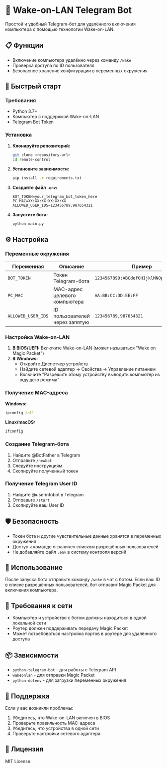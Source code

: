 # 🔌 Wake-on-LAN Telegram Bot

Простой и удобный Telegram-бот для удалённого включения компьютера с помощью технологии Wake-on-LAN.

## 📋 Функции

- Включение компьютера удалённо через команду `/wake`
- Проверка доступа по ID пользователя
- Безопасное хранение конфигурации в переменных окружения

## 🚀 Быстрый старт

### Требования

- Python 3.7+
- Компьютер с поддержкой Wake-on-LAN
- Telegram Bot Token

### Установка

1. **Клонируйте репозиторий:**
   ```bash
   git clone <repository-url>
   cd remote-control
   ```

2. **Установите зависимости:**
   ```bash
   pip install -r requirements.txt
   ```

3. **Создайте файл `.env`:**
   ```env
   BOT_TOKEN=your_telegram_bot_token_here
   PC_MAC=XX:XX:XX:XX:XX:XX
   ALLOWED_USER_IDS=123456789,987654321
   ```

4. **Запустите бота:**
   ```bash
   python main.py
   ```

## ⚙️ Настройка

### Переменные окружения

| Переменная | Описание | Пример |
|------------|----------|--------|
| `BOT_TOKEN` | Токен Telegram-бота | `1234567890:ABCdefGHIjklMNOpqrsTUVwxyz` |
| `PC_MAC` | MAC-адрес целевого компьютера | `AA:BB:CC:DD:EE:FF` |
| `ALLOWED_USER_IDS` | ID пользователей через запятую | `123456789,987654321` |

### Настройка Wake-on-LAN

1. **В BIOS/UEFI:** Включите Wake-on-LAN (может называться "Wake on Magic Packet")
2. **В Windows:**
   - Откройте Диспетчер устройств
   - Найдите сетевой адаптер → Свойства → Управление питанием
   - Включите "Разрешить этому устройству выводить компьютер из ждущего режима"

### Получение MAC-адреса

**Windows:**
```cmd
ipconfig /all
```

**Linux/macOS:**
```bash
ifconfig
```

### Создание Telegram-бота

1. Найдите @BotFather в Telegram
2. Отправьте `/newbot`
3. Следуйте инструкциям
4. Скопируйте полученный токен

### Получение Telegram User ID

1. Найдите @userinfobot в Telegram
2. Отправьте `/start`
3. Скопируйте ваш User ID

## 🛡️ Безопасность

- Токен бота и другие чувствительные данные хранятся в переменных окружения
- Доступ к команде ограничен списком разрешённых пользователей
- Не добавляйте файл `.env` в систему контроля версий

## 📝 Использование

После запуска бота отправьте команду `/wake` в чат с ботом. Если ваш ID в списке разрешённых пользователей, бот отправит Magic Packet для включения компьютера.

## 🔧 Требования к сети

- Компьютер и устройство с ботом должны находиться в одной локальной сети
- Роутер должен поддерживать передачу Magic Packet
- Может потребоваться настройка портов в роутере для удалённого доступа

## 📦 Зависимости

- `python-telegram-bot` - для работы с Telegram API
- `wakeonlan` - для отправки Magic Packet
- `python-dotenv` - для загрузки переменных окружения

## 🤝 Поддержка

Если у вас возникли проблемы:
1. Убедитесь, что Wake-on-LAN включен в BIOS
2. Проверьте правильность MAC-адреса
3. Убедитесь, что устройства в одной сети
4. Проверьте настройки сетевого адаптера

## 📄 Лицензия

MIT License
